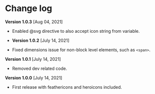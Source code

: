 # Change log

__Version 1.0.3__ [Aug 04, 2021]
- Enabled @svg directive to also accept icon string from variable.

- __Version 1.0.2__ [July 14, 2021]
- Fixed dimensions issue for non-block level elements, such as `<span>`.

__Version 1.0.1__ [July 14, 2021]
- Removed dev related code.

__Version 1.0.0__ [July 14, 2021]
- First release with feathericons and heroicons included.

